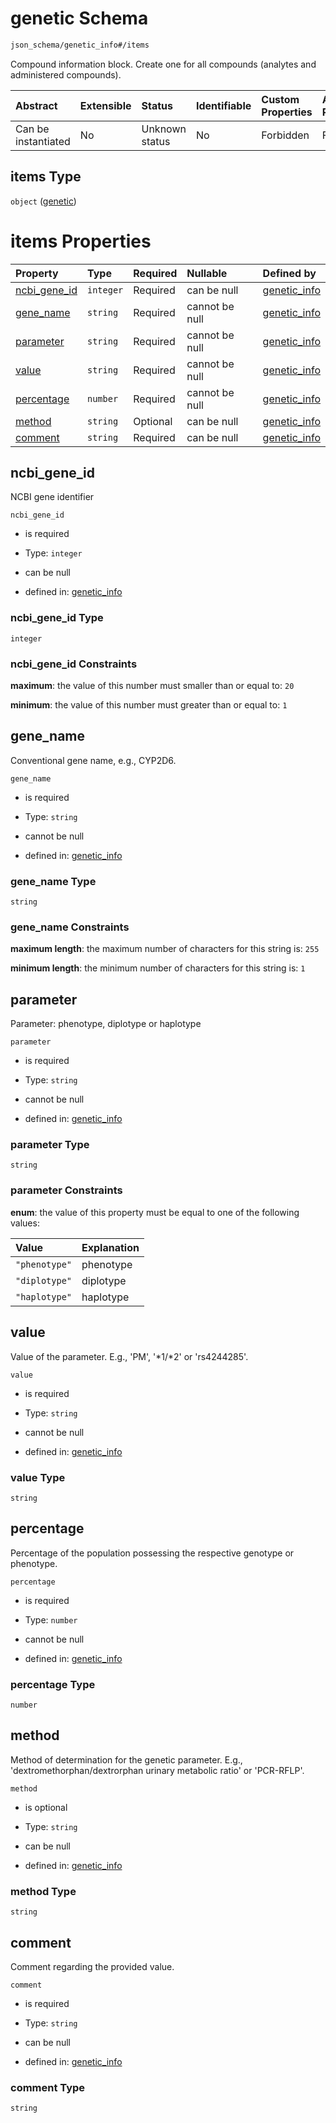 # genetic Schema

```txt
json_schema/genetic_info#/items
```

Compound information block. Create one for all compounds (analytes and administered compounds).

| Abstract            | Extensible | Status         | Identifiable | Custom Properties | Additional Properties | Access Restrictions | Defined In                                                                 |
| :------------------ | :--------- | :------------- | :----------- | :---------------- | :-------------------- | :------------------ | :------------------------------------------------------------------------- |
| Can be instantiated | No         | Unknown status | No           | Forbidden         | Forbidden             | none                | [genetic.schema.json\*](../out/genetic.schema.json "open original schema") |

## items Type

`object` ([genetic](genetic-genetic.md))

# items Properties

| Property                        | Type      | Required | Nullable       | Defined by                                                                                                            |
| :------------------------------ | :-------- | :------- | :------------- | :-------------------------------------------------------------------------------------------------------------------- |
| [ncbi\_gene\_id](#ncbi_gene_id) | `integer` | Required | can be null    | [genetic\_info](genetic-genetic-properties-ncbi_gene_id.md "json_schema/genetic_info#/items/properties/ncbi_gene_id") |
| [gene\_name](#gene_name)        | `string`  | Required | cannot be null | [genetic\_info](genetic-genetic-properties-gene_name.md "json_schema/genetic_info#/items/properties/gene_name")       |
| [parameter](#parameter)         | `string`  | Required | cannot be null | [genetic\_info](genetic-genetic-properties-parameter.md "json_schema/genetic_info#/items/properties/parameter")       |
| [value](#value)                 | `string`  | Required | cannot be null | [genetic\_info](genetic-genetic-properties-value.md "json_schema/genetic_info#/items/properties/value")               |
| [percentage](#percentage)       | `number`  | Required | cannot be null | [genetic\_info](genetic-genetic-properties-percentage.md "json_schema/genetic_info#/items/properties/percentage")     |
| [method](#method)               | `string`  | Optional | can be null    | [genetic\_info](genetic-genetic-properties-method.md "json_schema/genetic_info#/items/properties/method")             |
| [comment](#comment)             | `string`  | Required | can be null    | [genetic\_info](genetic-genetic-properties-comment.md "json_schema/genetic_info#/items/properties/comment")           |

## ncbi\_gene\_id

NCBI gene identifier

`ncbi_gene_id`

*   is required

*   Type: `integer`

*   can be null

*   defined in: [genetic\_info](genetic-genetic-properties-ncbi_gene_id.md "json_schema/genetic_info#/items/properties/ncbi_gene_id")

### ncbi\_gene\_id Type

`integer`

### ncbi\_gene\_id Constraints

**maximum**: the value of this number must smaller than or equal to: `20`

**minimum**: the value of this number must greater than or equal to: `1`

## gene\_name

Conventional gene name, e.g., CYP2D6.

`gene_name`

*   is required

*   Type: `string`

*   cannot be null

*   defined in: [genetic\_info](genetic-genetic-properties-gene_name.md "json_schema/genetic_info#/items/properties/gene_name")

### gene\_name Type

`string`

### gene\_name Constraints

**maximum length**: the maximum number of characters for this string is: `255`

**minimum length**: the minimum number of characters for this string is: `1`

## parameter

Parameter: phenotype, diplotype or haplotype

`parameter`

*   is required

*   Type: `string`

*   cannot be null

*   defined in: [genetic\_info](genetic-genetic-properties-parameter.md "json_schema/genetic_info#/items/properties/parameter")

### parameter Type

`string`

### parameter Constraints

**enum**: the value of this property must be equal to one of the following values:

| Value         | Explanation |
| :------------ | :---------- |
| `"phenotype"` | phenotype   |
| `"diplotype"` | diplotype   |
| `"haplotype"` | haplotype   |

## value

Value of the parameter. E.g., 'PM', '\*1/\*2' or 'rs4244285'.

`value`

*   is required

*   Type: `string`

*   cannot be null

*   defined in: [genetic\_info](genetic-genetic-properties-value.md "json_schema/genetic_info#/items/properties/value")

### value Type

`string`

## percentage

Percentage of the population possessing the respective genotype or phenotype.

`percentage`

*   is required

*   Type: `number`

*   cannot be null

*   defined in: [genetic\_info](genetic-genetic-properties-percentage.md "json_schema/genetic_info#/items/properties/percentage")

### percentage Type

`number`

## method

Method of determination for the genetic parameter. E.g., 'dextromethorphan/dextrorphan urinary metabolic ratio' or 'PCR-RFLP'.

`method`

*   is optional

*   Type: `string`

*   can be null

*   defined in: [genetic\_info](genetic-genetic-properties-method.md "json_schema/genetic_info#/items/properties/method")

### method Type

`string`

## comment

Comment regarding the provided value.

`comment`

*   is required

*   Type: `string`

*   can be null

*   defined in: [genetic\_info](genetic-genetic-properties-comment.md "json_schema/genetic_info#/items/properties/comment")

### comment Type

`string`
